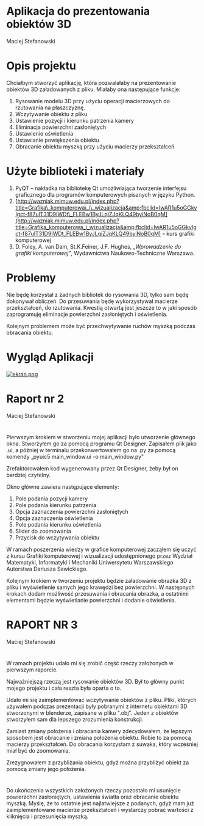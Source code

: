 # Aplikacja do prezentowania obiektów 3D

Maciej Stefanowski

# Opis projektu

Chciałbym stworzyć aplikację, która pozwalałaby na prezentowanie obiektów 3D załadowanych z pliku. Miałaby ona następujące funkcje:

1. Rysowanie modelu 3D przy użyciu operacji macierzowych do rzutowania na płaszczyznę.
2. Wczytywanie obiektu z pliku
3. Ustawienie pozycji i kierunku patrzenia kamery
4. Eliminacja powierzchni zasłoniętych
5. Ustawienie oświetlenia
6. Ustawianie powiększenia obiektu
7. Obracanie obiektu myszką przy użyciu macierzy przekształceń

# Użyte biblioteki i materiały

1. PyQT – nakładka na bibliotekę Qt umożliwiająca tworzenie interfejsu graficznego dla programów komputerowych pisanych w języku Python.
2. [http://wazniak.mimuw.edu.pl/index.php?title=Grafika\_komputerowa\_i\_wizualizacja&amp;fbclid=IwAR1u5oGGkvIgct-f87ulT31D9IWDt\_FLEBw1ByJLqiZJqKLQ49byiNoB0qM](http://wazniak.mimuw.edu.pl/index.php?title=Grafika_komputerowa_i_wizualizacja&amp;fbclid=IwAR1u5oGGkvIgct-f87ulT31D9IWDt_FLEBw1ByJLqiZJqKLQ49byiNoB0qM) – kurs grafiki komputerowej
3. D. Foley, A. van Dam, St.K.Feiner, J.F. Hughes, _„Wprowadzenie do grafiki komputerowej&quot;_, Wydawnictwa Naukowo-Techniczne Warszawa.

# Problemy

Nie będę korzystał z żadnych bibliotek do rysowania 3D, tylko sam będę dokonywał obliczeń. Do przesuwania będę wykorzystywał macierze przekształceń, do rzutowania. Kwestią otwartą jest jeszcze to w jaki sposób zaprogramuję eliminacje powierzchni zasłoniętych i oświetlenia.

Kolejnym problemem może być przechwytywanie ruchów myszką podczas obracania obiektu.





# Wygląd Aplikacji

 [![ekran.png](https://i.postimg.cc/Jhbs62f3/ekran.png)](https://postimg.cc/zLGD30X3)

# Raport nr 2

Maciej Stefanowski

#

Pierwszym krokiem w stworzeniu mojej aplikacji było utworzenie głównego okna. Stworzyłem go za pomocą programu Qt Designer. Zapisałem plik jako .ui, a później w terminalu przekonwertowałem go na .py za pomocą komendy „pyuic5 main\_window.ui -o main\_window.py&quot;

Zrefaktorowałem kod wygenerowany przez Qt Designer, żeby był on bardziej czytelny.

Okno główne zawiera następujące elementy:

1. Pole podania pozycji kamery
2. Pole podania kierunku patrzenia
3. Opcja zaznaczenia powierzchni zasłoniętych
4. Opcja zaznaczenia oświetlenia
5. Pole podania kierunku oświetlenia
6. Slider do zoomowania
7. Przycisk do wczytywania obiektu

W ramach poszerzenia wiedzy w grafice komputerowej zacząłem się uczyć z kursu Grafiki komputerowej i wizualizacji udostępnionego przez Wydział Matematyki, Informatyki i Mechaniki Uniwersytetu Warszawskiego Autorstwa Dariusza Sawickiego.

Kolejnym krokiem w tworzeniu projektu będzie załadowanie obrazka 3D z pliku i wyświetlenie samych jego krawędzi bez powierzchni. W następnych krokach dodam możliwość przesuwania i obracania obrazka, a ostatnimi elementami będzie wyświetlanie powierzchni i dodanie oświetlenia.

# RAPORT NR 3

Maciej Stefanowski 

#

W ramach projektu udało mi się zrobić część rzeczy założonych w pierwszym raporcie.

Najważniejszą rzeczą jest rysowanie obiektów 3D. Był to główny punkt mojego projektu i cała reszta była oparta o to.

Udało mi się zaimplementować wczytywanie obiektów z pliku. Pliki, których używałem podczas prezentacji były pobranymi z internetu obiektami 3D stworzonymi w blenderze, zapisane w pliku ".obj". Jeden z obiektów stworzyłem sam dla lepszego zrozumienia konstrukcji.

Zamiast zmiany położenia i obracania kamery zdecydowałem, że lepszym sposobem jest obracanie i zmiana położenia obiektu. Robie to za pomocą macierzy przekształceń. Do obracania korzystam z suwaka, który wcześniej miał być do zoomowania.

Zrezygnowałem z przybliżania obiektu, gdyż można przybliżyć obiekt za pomocą zmiany jego położenia.

#

Do ukończenia wszystkich założonych rzeczy pozostało mi usunięcie powierzchni zasłoniętych, ustawienia światła oraz obracanie obiektu myszką. Myślę, że to ostatnie jest najłatwiejsze z podanych, gdyż mam już zaimplementowane macierze przekształceń i wystarczy pobrać wartości z kliknięcia i przesunięcia myszką. 
